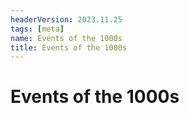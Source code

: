 ```yaml
---
headerVersion: 2023.11.25
tags: [meta]
name: Events of the 1000s
title: Events of the 1000s
---
```

# Events of the 1000s




